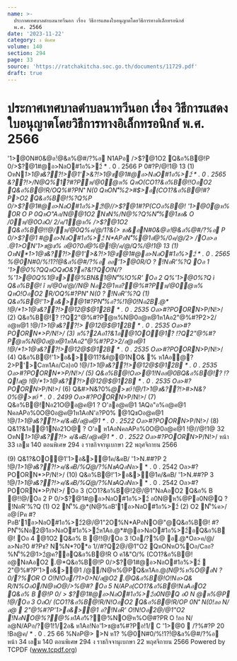 ```yaml
---
name: >-
  ประกาศเทศบาลตำบลนาทวีนอก เรื่อง วิธีการแสดงใบอนุญาตโดยวิธีการทางอิเล็กทรอนิกส์
  พ.ศ. 2566
date: '2023-11-22'
category: ง พิเศษ
volume: 140
section: 294
page: 33
source: 'https://ratchakitcha.soc.go.th/documents/11729.pdf'
draft: true
---
```


# ประกาศเทศบาลตำบลนาทวีนอก เรื่อง วิธีการแสดงใบอนุญาตโดยวิธีการทางอิเล็กทรอนิกส์ พ.ศ. 2566

'1>@0N#0&@ล!ํ@&ล%@#/?%อ N1APอ />$?@1O2 Q&อ%B@!P 0/>$?@1#@อ>NลO#1อ%>2์ * . 0 . 2566 P 0#?P/@!1@ 13 (1) OหN*1>1@ช&??!>@1'>&?!>1@ช@1#@อ>NลO#1อ%>2์ * . 0 . 2565 &??!>/N@Q%1?#?Pห/@0ํ@ห% QหO(CO1?&อ%B@!!OอO2 Q&อ%B@!R/OQ%#?PN'ิ N(0 QหON'็%2>#$>อ(CO1?&อ%B@!#?P>O2 Q&อ%B@!%?Q%P 0/>$?@1#@อ>NลO#1อ%>2์!@//>$?@1#?P(COอ%B@! '1>@0ํ@ห% OR O P 0QหO"Aอ/N@@1O2 NชN%/N@%?Q%N'็%@1ชอ& O /0ห/@0OลO/ 2/ค/1ํ@ห% />$?@1O2 Q&อ%B@!!@/ห/@0Q%ค/@/1?&(> ชอ&อN#0&@ล!ํ@&ล%@#/?%อ P 0/>$?@1 #@อ>NลO#1อ%>2์ N*APอN'็%@1อํ@%/0ค/@/2> /Oล>ล .@1>ON'1>ช@ช% อ@0?0อํ@%@!@/ค/@/Q%/@!1@ 13 (1) OหN*1>1@ช&??!>@1'>&?!>1@ช@1#@อ>NลO#1อ%>2์ * . 0 . 2565 %@0N#0/%!1?!ํ@&ล%@#/?%อ ออ'1>@0R/O ? !NอR'%?Q Oอ 1 '1>@0%?QQหOQชO&?ค?&!?QO!N/?%'1>@0Q%1@ช>@%BN&1@N'็%!O%R' Oอ 2 Q%'1>@0%?Q ì Q&อ%B@! î ห/@0ค/@//N@ Nอ2@1หล?@%#?Pห/@0ํ@ห% QหO!OอO2 R/OQ%#?PN'ิ N(0 ? !NอR'%?Q (1) Q&อ%B@!'1>อ&>@1#?PN'็%อ?%!1@0!Nอ2B.@* !@/*1>1@ช&??!>@12@$@12B * . 0 . 2535 Oล>#?POORN*>P/N!>/ (2) Q&อ%B@!? !?Q2"@%#?Pํ@ห%N@0อ@ห@1ห1Aอ2"@%#?P2>2/อ@ห@1 !@/*1>1@ช&??!> @12@$@12B * . 0 . 2535 Oล>#?POORN*>P/N!>/ (3) ห%?2Aอ1?&1อ@1OO@1? !?Q2"@%#?Pํ@ห%N@0อ@ห@1ห1Aอ2"@%#?P2>2/อ@ห@1 !@/*1>1@ช&??!>@12@$@12B * . 0 . 2535 Oล>#?POORN*>P/N!>/ (4) Q&อ%B@!'1>อ&>@11?&#ํ@@1NO& % ห1Aอํ@? 2>P'>Cลห1Aอ/Cล)อ0 !@/*1>1@ช&??!>@12@$@12B * . 0 . 2535 Oล>#?POORN*>P/N!>/ (5) Q&อ%B@!Oล>@1!Nออ@0BQ&อ%B@!? !?Q!ล@ !@/*1>1@ช&??!>@12@$@12B * . 0 . 2535 Oล>#?POORN*>P/N!>/ (6) Q&#>N&?0%*@>ช0์ !@/*1>1@ช&??!>#>N&?0%*@>ช0์ * . 0 . 2499 Oล>#?POORN*>P/N!>/ (7) Q&อ%B@!Nอ21O@อ@ค@1 ? O'ลอ@ค@1 1AQอ"อ%อ@ค@1 NคลAPอ%0O@0อ@ค@1ห1AอN'ล?P0% @1QชOอ@ค@1 !@/*1>1@ช&??!>ค/&คB/อ@ค@1 * . 0 . 2522 Oล>#?POORN*>P/N!>/ (8) Q&1?&1อ@1Nอ21O@ ? O'ล ห1AอNคลAPอ%0O@0อ@ค@1 !@//@!1@ 32 OหN*1>1@ช&??!> ค/&คB/อ@ค@1 * . 0 . 2522 Oล>#?POORN*>P/N!>/ หน้า 33 เลม 140 ตอนพิเศษ 294 ง ราชกิจจานุเบกษา 22 พฤศจิกายน 2566

(9) Q&1?&OO@1'1>อ&>@1ค/&คB/ '1>N.##?P 2 !@/*1>1@ช&??!>ค/&คB/%Qํ@/?%NชAQอN*ล> * . 0 . 2542 Oล>#?POORN*>P/N!>/ (10) Q&อ%B@!'1>อ&>@1ค/&คB/ '1>N.##?P 3 !@/*1>1@ช&??!>ค/&คB/%Qํ@/?%NชAQอN*ล> * . 0 . 2542 Oล>#?POORN*>P/N!>/ Oอ 3 (CO1?&อ%B@!2@/@1"NลAอO2 Q&อ% B @!!@/Oอ 2 P 0/>$?@1#@อ>NลO#1อ%>2์ อ0N@ห%@Pอ0N@Q ? !NอR'%?Q (1) O2 N'็%.@*(N@%อB'1์อ>NลO#1อ%>2์ (2) O2 N'็%ค>/อ@1์Pค #?PอB'1์อ>NลO#1อ%>2์2@/@1"2O%N*APอNO@"@Q&อ%B@! #?PN'็%Nอ2@1อ>NลO#1อ%>2์ห1Aอ.@*#@อ>NลO#1อ%>2์อQ&อ%B@! Oอ 4 @1O2 Q&อ% B @!!@/Oอ 3 !Oอ/?%@ อ.@*Oล>ค/@/ล>Nอ?0 #?Pช? N%N*?0*อ 1//#?Q2@/@1"O2 QหONหO%Oอ/Cลอ?%N'็%2@1>2ํ@ค?อQ&อ%B@!R O ค1&"O/% (CO1?&อ%B@!อ@NลAอO2 .@*Q&อ%B@!P 0/>$?@1#@อ>NลO#1อ%>2์  2"@%#?P'1>อ&>@1 /@/N@ห%@PQ&ห1Aอ.@*(N@%ห%O@อN ? 0/?%OR O O!N!Oอ/?1>0>N/ล@O2 .@*Q&อ%B@!O!Nล>Q& R/N%Oอ0/N@หO@/>%@#? Oอ 5 N/APอ(CO1?&อ%B@!NลAอO2 Q&อ% B @!P 0/ > $?@1#@อ>NลO#1อ%>2์อ0N@Q อ0 N @ห%@P !@/Oอ 3 OลO/ (CO1?&อ%B@!R/N!OอO2 Q&อ%B@!R/OP 0N'ิ N(0!ลอ N/ล@  2"@%#?P'1>อ&>@1 อ?!NอR' O!N!Oอ2@/@1"O2 !NอNO@*%?@%ห1Aอ*%?@%NO@ห%O@#?PR O !ลอ N/ล@N/APอ/?@1!1/2อ& ห1Aอ!Nอ'1>ช@ช%#?Pอ!1/ C '1>@0  /?%#?P 20 !Bล@ค/ * . 0 . 25 66 %NลP@> >N ห1? %@0N#0/%!1?!ํ@&ล%@#/?%อ หน้า 34 เลม 140 ตอนพิเศษ 294 ง ราชกิจจานุเบกษา 22 พฤศจิกายน 2566 Powered by TCPDF (www.tcpdf.org)
